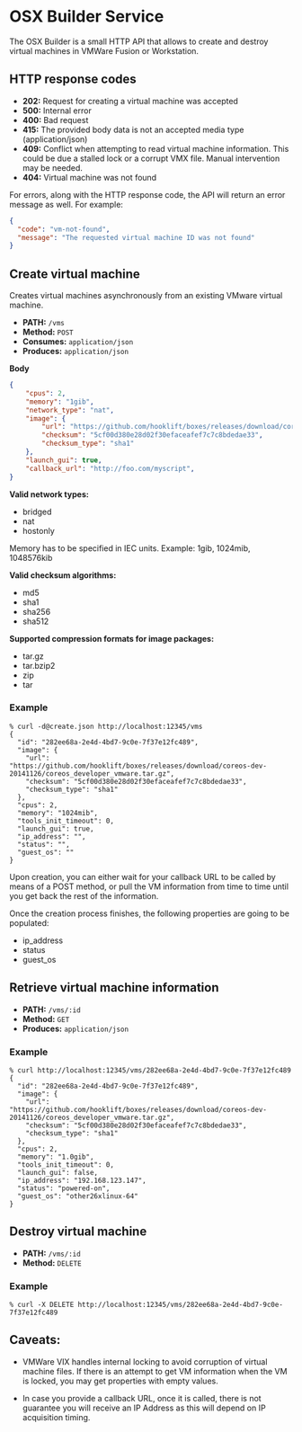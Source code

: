 # OSX Builder Service

The OSX Builder is a small HTTP API that allows to create and destroy virtual machines in VMWare Fusion or Workstation.

## HTTP response codes

* **202:** Request for creating a virtual machine was accepted
* **500:** Internal error
* **400:** Bad request
* **415:** The provided body data is not an accepted media type (application/json)
* **409:** Conflict when attempting to read virtual machine information. This could be due a stalled lock or a corrupt VMX file. Manual intervention may be needed.
* **404:** Virtual machine was not found

For errors, along with the HTTP response code, the API will return an error message as well. For example:

```json
{
  "code": "vm-not-found",
  "message": "The requested virtual machine ID was not found"
}
```

## Create virtual machine
Creates virtual machines asynchronously from an existing VMware virtual machine.

* **PATH:** `/vms`
* **Method:** `POST`
* **Consumes:** `application/json`
* **Produces:** `application/json`
 
**Body**

```json
{
	"cpus": 2,
	"memory": "1gib",
	"network_type": "nat",
	"image": {
		"url": "https://github.com/hooklift/boxes/releases/download/coreos-dev-20141126/coreos_developer_vmware.tar.gz",
		"checksum": "5cf00d380e28d02f30efaceafef7c7c8bdedae33",
		"checksum_type": "sha1"
	},
	"launch_gui": true,
	"callback_url": "http://foo.com/myscript",
}
```

**Valid network types:**

* bridged
* nat
* hostonly

Memory has to be specified in IEC units. Example: 1gib, 1024mib, 1048576kib


**Valid checksum algorithms:**

* md5
* sha1
* sha256
* sha512

**Supported compression formats for image packages:**

* tar.gz
* tar.bzip2
* zip
* tar

### Example

```shell
% curl -d@create.json http://localhost:12345/vms
{
  "id": "282ee68a-2e4d-4bd7-9c0e-7f37e12fc489",
  "image": {
    "url": "https://github.com/hooklift/boxes/releases/download/coreos-dev-20141126/coreos_developer_vmware.tar.gz",
    "checksum": "5cf00d380e28d02f30efaceafef7c7c8bdedae33",
    "checksum_type": "sha1"
  },
  "cpus": 2,
  "memory": "1024mib",
  "tools_init_timeout": 0,
  "launch_gui": true,
  "ip_address": "",
  "status": "",
  "guest_os": ""
}
```

Upon creation, you can either wait for your callback URL to be called by means of a POST method, or pull the VM information from time to time until you get back the rest of the information.

Once the creation process finishes, the following properties are going to be populated: 

* ip_address
* status
* guest_os


## Retrieve virtual machine information
* **PATH:** `/vms/:id`
* **Method:** `GET`
* **Produces:** `application/json`

### Example

```shell
% curl http://localhost:12345/vms/282ee68a-2e4d-4bd7-9c0e-7f37e12fc489
{
  "id": "282ee68a-2e4d-4bd7-9c0e-7f37e12fc489",
  "image": {
    "url": "https://github.com/hooklift/boxes/releases/download/coreos-dev-20141126/coreos_developer_vmware.tar.gz",
    "checksum": "5cf00d380e28d02f30efaceafef7c7c8bdedae33",
    "checksum_type": "sha1"
  },
  "cpus": 2,
  "memory": "1.0gib",
  "tools_init_timeout": 0,
  "launch_gui": false,
  "ip_address": "192.168.123.147",
  "status": "powered-on",
  "guest_os": "other26xlinux-64"
}
```

## Destroy virtual machine
* **PATH:** `/vms/:id`
* **Method:** `DELETE`

### Example

```shell
% curl -X DELETE http://localhost:12345/vms/282ee68a-2e4d-4bd7-9c0e-7f37e12fc489
```

## Caveats:
* VMWare VIX handles internal locking to avoid corruption of virtual machine files. If there is an attempt to get VM information when the VM is locked, you may get properties with empty values.

* In case you provide a callback URL, once it is called, there is not guarantee you will receive an IP Address as this will depend on IP acquisition timing.
